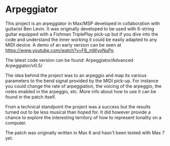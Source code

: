 # Arpeggiator
This project is an arpeggiator in Max/MSP developed in collaboration with guitarist Ben Levin. It was originally developed to be used with 6-string guitar equipped with a Fishman TriplePlay pick-up but if you dive into the code and understand the inner working it could be easily adapted to any MIDI device. A demo of an early version can be seen at https://www.youtube.com/watch?v=F8_mWvoNuPo

The latest code version can be found: Arpeggiator/Advanced Arpeggiator/v0.5/

The idea behind the project was to an arpeggio and map its various parameters to the bend signal provided by the MIDI pick-up. For instance you could change the rate of arpeggiation, the voicing of the arpeggio, the notes enabled in the arpeggio, etc. More info about how to use it can be found in the patch itself.

From a technical standpoint the project was a success but the results turned out to be less musical than hoped for. It did however provide a chance to explore the interesting territory of how to represent tonality on a computer.

The patch was originally written in Max 6 and hasn't been tested with Max 7 yet.

